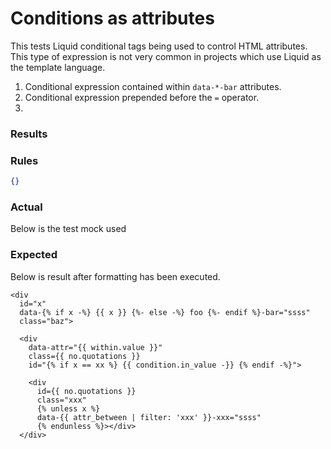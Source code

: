 # Conditions as attributes

This tests Liquid conditional tags being used to control HTML attributes. This type of expression is not very common in projects which use Liquid as the template language.

1. Conditional expression contained within `data-*-bar` attributes.
2. Conditional expression prepended before the `=` operator.
3.

### Results

### Rules

```json
{}
```

### Actual

Below is the test mock used

### Expected

Below is result after formatting has been executed.

```liquid
<div
  id="x"
  data-{% if x -%} {{ x }} {%- else -%} foo {%- endif %}-bar="ssss"
  class="baz">

  <div
    data-attr="{{ within.value }}"
    class={{ no.quotations }}
    id="{% if x == xx %} {{ condition.in_value -}} {% endif -%}">

    <div
      id={{ no.quotations }}
      class="xxx"
      {% unless x %}
      data-{{ attr_between | filter: 'xxx' }}-xxx="ssss"
      {% endunless %}></div>
  </div>
```
